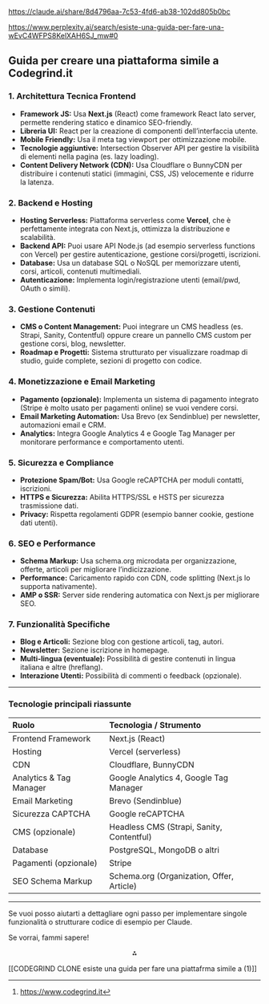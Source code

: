 https://claude.ai/share/8d4796aa-7c53-4fd6-ab38-102dd805b0bc


https://www.perplexity.ai/search/esiste-una-guida-per-fare-una-wEvC4WFPS8KelXAH6SJ_mw#0

## Guida per creare una piattaforma simile a Codegrind.it

### 1. **Architettura Tecnica Frontend**

- **Framework JS:** Usa **Next.js** (React) come framework React lato server, permette rendering statico e dinamico SEO-friendly.
- **Libreria UI:** React per la creazione di componenti dell’interfaccia utente.
- **Mobile Friendly:** Usa il meta tag viewport per ottimizzazione mobile.
- **Tecnologie aggiuntive:** Intersection Observer API per gestire la visibilità di elementi nella pagina (es. lazy loading).
- **Content Delivery Network (CDN):** Usa Cloudflare o BunnyCDN per distribuire i contenuti statici (immagini, CSS, JS) velocemente e ridurre la latenza.


### 2. **Backend e Hosting**

- **Hosting Serverless:** Piattaforma serverless come **Vercel**, che è perfettamente integrata con Next.js, ottimizza la distribuzione e scalabilità.
- **Backend API:** Puoi usare API Node.js (ad esempio serverless functions con Vercel) per gestire autenticazione, gestione corsi/progetti, iscrizioni.
- **Database:** Usa un database SQL o NoSQL per memorizzare utenti, corsi, articoli, contenuti multimediali.
- **Autenticazione:** Implementa login/registrazione utenti (email/pwd, OAuth o simili).


### 3. **Gestione Contenuti**

- **CMS o Content Management:** Puoi integrare un CMS headless (es. Strapi, Sanity, Contentful) oppure creare un pannello CMS custom per gestione corsi, blog, newsletter.
- **Roadmap e Progetti:** Sistema strutturato per visualizzare roadmap di studio, guide complete, sezioni di progetto con codice.


### 4. **Monetizzazione e Email Marketing**

- **Pagamento (opzionale):** Implementa un sistema di pagamento integrato (Stripe è molto usato per pagamenti online) se vuoi vendere corsi.
- **Email Marketing Automation:** Usa Brevo (ex Sendinblue) per newsletter, automazioni email e CRM.
- **Analytics:** Integra Google Analytics 4 e Google Tag Manager per monitorare performance e comportamento utenti.


### 5. **Sicurezza e Compliance**

- **Protezione Spam/Bot:** Usa Google reCAPTCHA per moduli contatti, iscrizioni.
- **HTTPS e Sicurezza:** Abilita HTTPS/SSL e HSTS per sicurezza trasmissione dati.
- **Privacy:** Rispetta regolamenti GDPR (esempio banner cookie, gestione dati utenti).


### 6. **SEO e Performance**

- **Schema Markup:** Usa schema.org microdata per organizzazione, offerte, articoli per migliorare l’indicizzazione.
- **Performance:** Caricamento rapido con CDN, code splitting (Next.js lo supporta nativamente).
- **AMP o SSR:** Server side rendering automatica con Next.js per migliorare SEO.


### 7. **Funzionalità Specifiche**

- **Blog e Articoli:** Sezione blog con gestione articoli, tag, autori.
- **Newsletter:** Sezione iscrizione in homepage.
- **Multi-lingua (eventuale):** Possibilità di gestire contenuti in lingua italiana e altre (hreflang).
- **Interazione Utenti:** Possibilità di commenti o feedback (opzionale).

***

### Tecnologie principali riassunte

| Ruolo | Tecnologia / Strumento |
| :-- | :-- |
| Frontend Framework | Next.js (React) |
| Hosting | Vercel (serverless) |
| CDN | Cloudflare, BunnyCDN |
| Analytics \& Tag Manager | Google Analytics 4, Google Tag Manager |
| Email Marketing | Brevo (Sendinblue) |
| Sicurezza CAPTCHA | Google reCAPTCHA |
| CMS (opzionale) | Headless CMS (Strapi, Sanity, Contentful) |
| Database | PostgreSQL, MongoDB o altri |
| Pagamenti (opzionale) | Stripe |
| SEO Schema Markup | Schema.org (Organization, Offer, Article) |


***

Se vuoi posso aiutarti a dettagliare ogni passo per implementare singole funzionalità o strutturare codice di esempio per Claude.

Se vorrai, fammi sapere!
<span style="display:none">[^1]</span>

<div style="text-align: center">⁂</div>

[^1]: https://www.codegrind.it




[[CODEGRIND CLONE esiste una guida per fare una piattafrma simile a (1)]]




